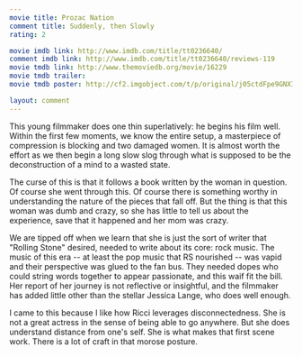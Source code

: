 ```yaml
---
movie title: Prozac Nation
comment title: Suddenly, then Slowly
rating: 2

movie imdb link: http://www.imdb.com/title/tt0236640/
comment imdb link: http://www.imdb.com/title/tt0236640/reviews-119
movie tmdb link: http://www.themoviedb.org/movie/16229
movie tmdb trailer: 
movie tmdb poster: http://cf2.imgobject.com/t/p/original/j05ctdFpe9GNXI73EVvrNMOWmOr.jpg

layout: comment
---
```


This young filmmaker does one thin superlatively: he begins his film well. Within the first few moments, we know the entire setup, a masterpiece of compression is blocking and two damaged women. It is almost worth the effort as we then begin a long slow slog through what is supposed to be the deconstruction of a mind to a wasted state.

The curse of this is that it follows a book written by the woman in question. Of course she went through this. Of course there is something worthy in understanding the nature of the pieces that fall off. But the thing is that this woman was dumb and crazy, so she has little to tell us about the experience, save that it happened and her mom was crazy.

We are tipped off when we learn that she is just the sort of writer that "Rolling Stone" desired, needed to write about its core: rock music. The music of this era -- at least the pop music that RS nourished -- was vapid and their perspective was glued to the fan bus. They needed dopes who could string words together to appear passionate, and this waif fit the bill. Her report of her journey is not reflective or insightful, and the filmmaker has added little other than the stellar Jessica Lange, who does well enough.

I came to this because I like how Ricci leverages disconnectedness. She is not a great actress in the sense of being able to go anywhere. But she does understand distance from one's self. She is what makes that first scene work. There is a lot of craft in that morose posture.